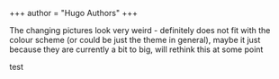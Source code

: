 +++
author = "Hugo Authors"
+++

The changing pictures look very weird - definitely does not fit with the colour scheme (or could be just the theme in general), maybe it just because they are currently a bit to big, will rethink this at some point

test
